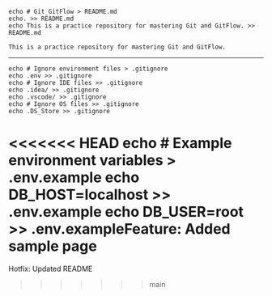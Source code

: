     echo # Git_GitFlow > README.md
    echo. >> README.md
    echo This is a practice repository for mastering Git and GitFlow. >> README.md

    This is a practice repository for mastering Git and GitFlow.

***********************************************

    echo # Ignore environment files > .gitignore
    echo .env >> .gitignore
    echo # Ignore IDE files >> .gitignore
    echo .idea/ >> .gitignore
    echo .vscode/ >> .gitignore
    echo # Ignore OS files >> .gitignore
    echo .DS_Store >> .gitignore


<<<<<<< HEAD
echo # Example environment variables > .env.example
echo DB_HOST=localhost >> .env.example
echo DB_USER=root >> .env.exampleFeature: Added sample page
=======


Hotfix: Updated README
>>>>>>> main
